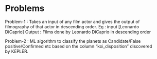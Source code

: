 # Problems

Problem-1 :
Takes an input of any film actor and gives the output of filmography of that actor in descending order.
Eg : 
input [Leonardo DiCaprio]
Output : Films done by Leonardo DiCaprio in descending order

Problem-2 :
ML algorithm to classify the planets as Candidate/False positive/Confirmed etc based on the  column “koi_disposition” discovered by KEPLER.
